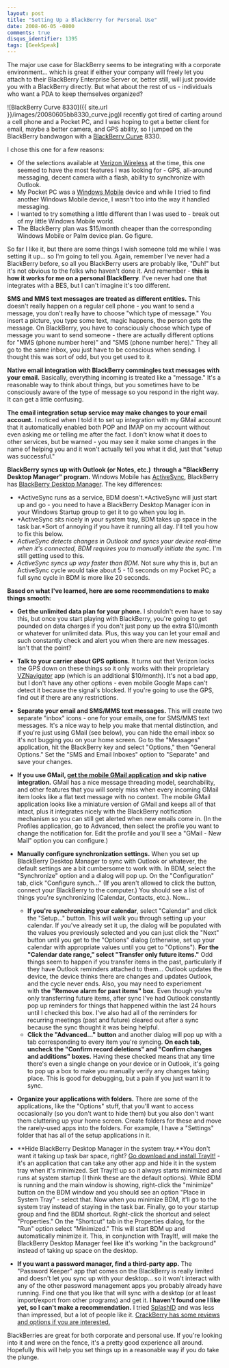 ```yaml
---
layout: post
title: "Setting Up a BlackBerry for Personal Use"
date: 2008-06-05 -0800
comments: true
disqus_identifier: 1395
tags: [GeekSpeak]
---
```

The major use case for BlackBerry seems to be integrating with a
corporate environment... which is great if either your company will
freely let you attach to their BlackBerry Enterprise Server or, better
still, will just provide you with a BlackBerry directly. But what about
the rest of us - individuals who want a PDA to keep themselves
organized?

![BlackBerry Curve
8330]({{ site.url }}/images/20080605bb8330_curve.jpg)I
recently got tired of carting around a cell phone and a Pocket PC, and I
was hoping to get a better client for email, maybe a better camera, and
GPS ability, so I jumped on the BlackBerry bandwagon with a [BlackBerry
Curve](http://www.blackberrycurve.com) 8330.

I chose this one for a few reasons:

- Of the selections available at [Verizon
    Wireless](http://www.verizonwireless.com) at the time, this one
    seemed to have the most features I was looking for - GPS, all-around
    messaging, decent camera with a flash, ability to synchronize with
    Outlook.
- My Pocket PC was a [Windows
    Mobile](http://www.microsoft.com/windowsmobile/default.mspx) device
    and while I tried to find another Windows Mobile device, I wasn't
    too into the way it handled messaging.
- I wanted to try something a little different than I was used to -
    break out of my little Windows Mobile world.
- The BlackBerry plan was $15/month cheaper than the corresponding
    Windows Mobile or Palm device plan. Go figure.

So far I like it, but there are some things I wish someone told me while
I was setting it up... so I'm going to tell you. Again, remember I've
never had a BlackBerry before, so all you BlackBerry users are probably
like, "Duh!" but it's not obvious to the folks who haven't done it. And
remember - **this is how it works for me on a personal BlackBerry**.
I've never had one that integrates with a BES, but I can't imagine it's
too different.

**SMS and MMS text messages are treated as different entities.** This
doesn't really happen on a regular cell phone - you want to send a
message, you don't really have to choose "which type of message." You
insert a picture, you type some text, magic happens, the person gets the
message. On BlackBerry, you have to consciously choose which type of
message you want to send someone - there are actually different options
for "MMS (phone number here)" and "SMS (phone number here)." They all go
to the same inbox, you just have to be conscious when sending. I thought
this was sort of odd, but you get used to it.

**Native email integration with BlackBerry commingles text messages with
your email.** Basically, everything incoming is treated like a
"message." It's a reasonable way to think about things, but you
sometimes have to be consciously aware of the type of message so you
respond in the right way. It can get a little confusing.

**The email integration setup service may make changes to your email
account.** I noticed when I told it to set up integration with my GMail
account that it automatically enabled both POP and IMAP on my account
without even asking me or telling me after the fact. I don't know what
it does to other services, but be warned - you may see it make some
changes in the name of helping you and it won't actually tell you what
it did, just that "setup was successful."

**BlackBerry syncs up with Outlook (or Notes, etc.)  through a
"BlackBerry Desktop Manager" program.** Windows Mobile has
[ActiveSync](http://www.microsoft.com/WINDOWSMOBILE/ACTIVESYNC/DEFAULT.MSPX),
BlackBerry has [BlackBerry Desktop
Manager](http://na.blackberry.com/eng/services/desktop/). The key
differences:

- *ActiveSync runs as a service, BDM doesn't.*ActiveSync will just
    start up and go - you need to have a BlackBerry Desktop Manager icon
    in your Windows Startup group to get it to go when you log in.
- *ActiveSync sits nicely in your system tray, BDM takes up space in
    the task bar.*Sort of annoying if you have it running all day. I'll
    tell you how to fix this below.
- *ActiveSync detects changes in Outlook and syncs your device
    real-time when it's connected, BDM requires you to manually initiate
    the sync.* I'm still getting used to this.
- *ActiveSync syncs up way faster than BDM.* Not sure why this is, but
    an ActiveSync cycle would take about 5 - 10 seconds on my Pocket PC;
    a full sync cycle in BDM is more like 20 seconds.

**Based on what I've learned, here are some recommendations to make
things smooth:**

- **Get the unlimited data plan for your phone.** I shouldn't even
    have to say this, but once you start playing with BlackBerry, you're
    going to get pounded on data charges if you don't just pony up the
    extra $10/month or whatever for unlimited data. Plus, this way you
    can let your email and such constantly check and alert you when
    there are new messages. Isn't that the point?
- **Talk to your carrier about GPS options.** It turns out that
    Verizon locks the GPS down on these things so it only works with
    their proprietary
    [VZNavigator](http://www.verizonwireless.com/b2c/splash/turnbyturn.jsp)
    app (which is an additional $10/month). It's not a bad app, but I
    don't have any other options - even mobile Google Maps can't detect
    it because the signal's blocked. If you're going to use the GPS,
    find out if there are any restrictions.
- **Separate your email and SMS/MMS text messages.** This will create
    two separate "inbox" icons - one for your emails, one for SMS/MMS
    text messages. It's a nice way to help you make that mental
    distinction, and if you're just using GMail (see below), you can
    hide the email inbox so it's not bugging you on your home screen. Go
    to the "Messages" application, hit the BlackBerry key and select
    "Options," then "General Options." Set the "SMS and Email Inboxes"
    option to "Separate" and save your changes.
- **If you use GMail, [get the mobile GMail
    application](http://www.google.com/m/products) and skip native
    integration.** GMail has a nice message threading model,
    searchability, and other features that you will sorely miss when
    every incoming GMail item looks like a flat text message with no
    context. The mobile GMail application looks like a miniature version
    of GMail and keeps all of that intact, plus it integrates nicely
    with the BlackBerry notification mechanism so you can still get
    alerted when new emails come in. (In the Profiles application, go to
    Advanced, then select the profile you want to change the
    notification for. Edit the profile and you'll see a "GMail - New
    Mail" option you can configure.)
- **Manually configure synchronization settings.** When you set up
    BlackBerry Desktop Manager to sync with Outlook or whatever, the
    default settings are a bit cumbersome to work with. In BDM, select
    the "Synchronize" option and a dialog will pop up. On the
    "Configuration" tab, click "Configure synch..." (If you aren't
    allowed to click the button, connect your BlackBerry to the
    computer.) You should see a list of things you're synchronizing
    (Calendar, Contacts, etc.). Now...
  - **If you're synchronizing your calendar**, select "Calendar" and
        click the "Setup..." button. This will walk you through setting
        up your calendar. If you've already set it up, the dialog will
        be populated with the values you previously selected and you can
        just click the "Next" button until you get to the "Options"
        dialog (otherwise, set up your calendar with appropriate values
        until you get to "Options"). **For the "Calendar date range,"
        select "Transfer only future items."** Odd things seem to happen
        if you transfer items in the past, particularly if they have
        Outlook reminders attached to them... Outlook updates the
        device, the device thinks there are changes and updates Outlook,
        and the cycle never ends. Also, you may need to experiement
        with **the "Remove alarm for past items" box**. Even though
        you're only transferring future items, after sync I've had
        Outlook constantly pop up reminders for things that happened
        within the last 24 hours until I checked this box. I've also had
        all of the reminders for recurring meetings (past and
        future) cleared out after a sync because the sync thought it was
        being helpful.
  - **Click the "Advanced..." button** and another dialog will pop
        up with a tab corresponding to every item you're syncing. **On
        each tab, uncheck the "Confirm record deletions" and "Confirm
        changes and additions" boxes.** Having these checked means that
        any time there's even a single change on your device or in
        Outlook, it's going to pop up a box to make you manually verify
        any changes taking place. This is good for debugging, but a pain
        if you just want it to sync.

- **Organize your applications with folders.** There are some of the
    applications, like the "Options" stuff, that you'll want to access
    occasionally (so you don't want to hide them) but you also don't
    want them cluttering up your home screen. Create folders for these
    and move the rarely-used apps into the folders. For example, I have
    a "Settings" folder that has all of the setup applications in it.
- **Hide BlackBerry Desktop Manager in the system tray.**You don't
    want it taking up task bar space, right? [Go download and
    install TrayIt!](http://www.teamcti.com/trayit/trayit.htm) - it's an
    application that can take any other app and hide it in the system
    tray when it's minimized. Set TrayIt! up so it always starts
    minimized and runs at system startup (I think these are the default
    options). While BDM is running and the main window is showing,
    right-click the "minimize" button on the BDM window and you should
    see an option "Place in System Tray" - select that. Now when you
    minimize BDM, it'll go to the system tray instead of staying in the
    task bar. Finally, go to your startup group and find the BDM
    shortcut. Right-click the shortcut and select "Properties." On the
    "Shortcut" tab in the Properties dialog, for the "Run" option select
    "Minimized." This will start BDM up and automatically minimize it.
    This, in conjunction with TrayIt!, will make the BlackBerry Desktop
    Manager feel like it's working "in the background" instead of taking
    up space on the desktop.
- **If you want a password manager, find a third-party app.** The
    "Password Keeper" app that comes on the BlackBerry is really limited
    and doesn't let you sync up with your desktop... so it won't
    interact with any of the other password management apps you probably
    already have running. Find one that you like that will sync with a
    desktop (or at least import/export from other programs) and get it.
    **I haven't found one I like yet, so I can't make a
    recommendation.** I tried
    [SplashID](http://splashdata.com/splashid/blackberry/index.htm) and
    was less than impressed, but a lot of people like it. [CrackBerry
    has some reviews and options if you are
    interested.](http://crackberry.com/password-manager-solutions-blackberry/)

BlackBerries are great for both corporate and personal use. If you're
looking into it and were on the fence, it's a pretty good experience all
around. Hopefully this will help you set things up in a reasonable way
if you do take the plunge.
